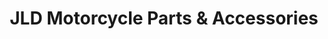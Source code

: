 ---
title: "JLD Motorcycle Parts & Accessories"
url: /kawit/jld-motorcycle-parts-und-accessories/
shop: Motorrad
---